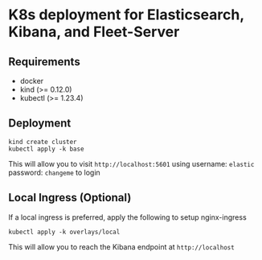 # K8s deployment for Elasticsearch, Kibana, and Fleet-Server

## Requirements

- docker
- kind (>= 0.12.0)
- kubectl (>= 1.23.4)

## Deployment

```
kind create cluster
kubectl apply -k base
```

This will allow you to visit `http://localhost:5601` using username: `elastic` password: `changeme` to login

## Local Ingress (Optional)

If a local ingress is preferred, apply the following to setup nginx-ingress

```
kubectl apply -k overlays/local
```

This will allow you to reach the Kibana endpoint at `http://localhost`
